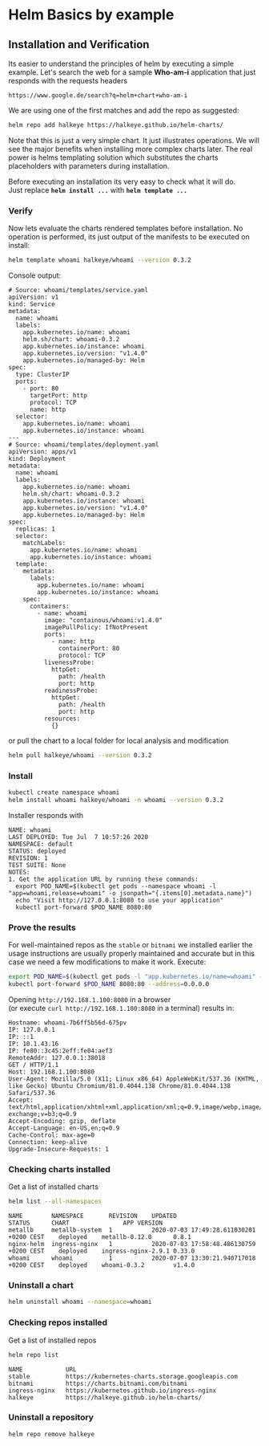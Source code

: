 # Helm Basics by example

## Installation and Verification

Its easier to understand the principles of helm by executing a simple example.
Let's search the web for a sample **Who-am-i** application that just responds with the requests headers  

`https://www.google.de/search?q=helm+chart+who-am-i`

We are using one of the first matches and add the repo as suggested:

```bash
helm repo add halkeye https://halkeye.github.io/helm-charts/
```

Note that this is just a very simple chart. It just illustrates operations. We will see the
major benefits when installing more complex charts later.
The real power is helms templating solution which substitutes the charts placeholders
with parameters during installation. 

Before executing an installation its very easy to check what it will do.  
Just replace **`helm install ...`** with **`helm template ...`**


### Verify
Now lets evaluate the charts rendered templates before installation. 
No operation is performed, its just output of the manifests to be executed on install:

```bash
helm template whoami halkeye/whoami --version 0.3.2
```
Console output:
```text
# Source: whoami/templates/service.yaml
apiVersion: v1
kind: Service
metadata:
  name: whoami
  labels:
    app.kubernetes.io/name: whoami
    helm.sh/chart: whoami-0.3.2
    app.kubernetes.io/instance: whoami
    app.kubernetes.io/version: "v1.4.0"
    app.kubernetes.io/managed-by: Helm
spec:
  type: ClusterIP
  ports:
    - port: 80
      targetPort: http
      protocol: TCP
      name: http
  selector:
    app.kubernetes.io/name: whoami
    app.kubernetes.io/instance: whoami
---
# Source: whoami/templates/deployment.yaml
apiVersion: apps/v1
kind: Deployment
metadata:
  name: whoami
  labels:
    app.kubernetes.io/name: whoami
    helm.sh/chart: whoami-0.3.2
    app.kubernetes.io/instance: whoami
    app.kubernetes.io/version: "v1.4.0"
    app.kubernetes.io/managed-by: Helm
spec:
  replicas: 1
  selector:
    matchLabels:
      app.kubernetes.io/name: whoami
      app.kubernetes.io/instance: whoami
  template:
    metadata:
      labels:
        app.kubernetes.io/name: whoami
        app.kubernetes.io/instance: whoami
    spec:
      containers:
        - name: whoami
          image: "containous/whoami:v1.4.0"
          imagePullPolicy: IfNotPresent
          ports:
            - name: http
              containerPort: 80
              protocol: TCP
          livenessProbe:
            httpGet:
              path: /health
              port: http
          readinessProbe:
            httpGet:
              path: /health
              port: http
          resources:
            {}
```

or pull the chart to a local folder for local analysis and modification

```bash
helm pull halkeye/whoami --version 0.3.2
```

### Install
```bash
kubectl create namespace whoami
helm install whoami halkeye/whoami -n whoami --version 0.3.2
```

Installer responds with
```text
NAME: whoami
LAST DEPLOYED: Tue Jul  7 10:57:26 2020
NAMESPACE: default
STATUS: deployed
REVISION: 1
TEST SUITE: None
NOTES:
1. Get the application URL by running these commands:
  export POD_NAME=$(kubectl get pods --namespace whoami -l "app=whoami,release=whoami" -o jsonpath="{.items[0].metadata.name}")
  echo "Visit http://127.0.0.1:8080 to use your application"
  kubectl port-forward $POD_NAME 8080:80
```

### Prove the results
For well-maintained repos as the `stable` or `bitnami` we installed earlier 
the usage instructions are usually properly maintained and accurate 
but in this case we need a few modifications to make it work. Execute:
```bash
export POD_NAME=$(kubectl get pods -l "app.kubernetes.io/name=whoami" -o jsonpath="{.items[0].metadata.name}")
kubectl port-forward $POD_NAME 8080:80 --address=0.0.0.0
```

Opening `http://192.168.1.100:8080` in a browser  
(or execute `curl http://192.168.1.100:8080` in a terminal) results in: 
```text
Hostname: whoami-7b6ff5b56d-675pv
IP: 127.0.0.1
IP: ::1
IP: 10.1.43.16
IP: fe80::3c45:2eff:fe04:aef3
RemoteAddr: 127.0.0.1:38018
GET / HTTP/1.1
Host: 192.168.1.100:8080
User-Agent: Mozilla/5.0 (X11; Linux x86_64) AppleWebKit/537.36 (KHTML, like Gecko) Ubuntu Chromium/81.0.4044.138 Chrome/81.0.4044.138 Safari/537.36
Accept: text/html,application/xhtml+xml,application/xml;q=0.9,image/webp,image/apng,*/*;q=0.8,application/signed-exchange;v=b3;q=0.9
Accept-Encoding: gzip, deflate
Accept-Language: en-US,en;q=0.9
Cache-Control: max-age=0
Connection: keep-alive
Upgrade-Insecure-Requests: 1
```

### Checking charts installed

Get a list of installed charts
```bash
helm list --all-namespaces
```
```text
NAME      	NAMESPACE     	REVISION	UPDATED                                 	STATUS  	CHART              	APP VERSION
metallb   	metallb-system	1       	2020-07-03 17:49:28.611030201 +0200 CEST	deployed	metallb-0.12.0     	0.8.1      
nginx-helm	ingress-nginx 	1       	2020-07-03 17:58:48.486130759 +0200 CEST	deployed	ingress-nginx-2.9.1	0.33.0     
whoami    	whoami       	1       	2020-07-07 13:30:21.940717018 +0200 CEST	deployed	whoami-0.3.2       	v1.4.0     
```

### Uninstall a chart

```bash
helm uninstall whoami --namespace=whoami
```

### Checking repos installed

Get a list of installed repos
```bash
helm repo list
```
```text
NAME         	URL                                             
stable       	https://kubernetes-charts.storage.googleapis.com
bitnami      	https://charts.bitnami.com/bitnami              
ingress-nginx	https://kubernetes.github.io/ingress-nginx      
halkeye      	https://halkeye.github.io/helm-charts/          
```

### Uninstall a repository

```bash
helm repo remove halkeye
```
